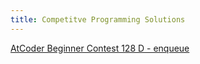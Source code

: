 ```yaml
---
title: Competitve Programming Solutions
---
```



[AtCoder Beginner Contest 128 D - enqueue](abc128d)

